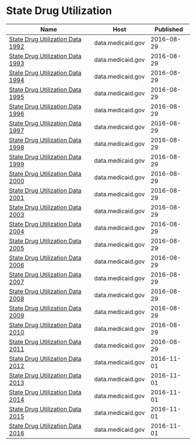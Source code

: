 # State Drug Utilization

Name | Host | Published
---- | ---- | ---------
[State Drug Utilization Data 1992](../datasets/agzs-hwsn.md) | data.medicaid.gov | 2016-08-29
[State Drug Utilization Data 1993](../datasets/iu8s-z84j.md) | data.medicaid.gov | 2016-08-29
[State Drug Utilization Data 1994](../datasets/8uti-96dw.md) | data.medicaid.gov | 2016-08-29
[State Drug Utilization Data 1995](../datasets/v83u-wwk3.md) | data.medicaid.gov | 2016-08-29
[State Drug Utilization Data 1996](../datasets/jqjw-uby8.md) | data.medicaid.gov | 2016-08-29
[State Drug Utilization Data 1997](../datasets/c7wf-ku3w.md) | data.medicaid.gov | 2016-08-29
[State Drug Utilization Data 1998](../datasets/ykva-ug36.md) | data.medicaid.gov | 2016-08-29
[State Drug Utilization Data 1999](../datasets/vhg8-v7wa.md) | data.medicaid.gov | 2016-08-29
[State Drug Utilization Data 2000](../datasets/78qv-c4cn.md) | data.medicaid.gov | 2016-08-29
[State Drug Utilization Data 2001](../datasets/t5ct-xf3k.md) | data.medicaid.gov | 2016-08-29
[State Drug Utilization Data 2003](../datasets/66gr-qxnr.md) | data.medicaid.gov | 2016-08-29
[State Drug Utilization Data 2004](../datasets/rn2y-fgjb.md) | data.medicaid.gov | 2016-08-29
[State Drug Utilization Data 2005](../datasets/ezjn-vqh8.md) | data.medicaid.gov | 2016-08-29
[State Drug Utilization Data 2006](../datasets/e7is-4a3j.md) | data.medicaid.gov | 2016-08-29
[State Drug Utilization Data 2007](../datasets/q947-frj2.md) | data.medicaid.gov | 2016-08-29
[State Drug Utilization Data 2008](../datasets/ny8j-2ymd.md) | data.medicaid.gov | 2016-08-29
[State Drug Utilization Data 2009](../datasets/fhmx-iqs3.md) | data.medicaid.gov | 2016-08-29
[State Drug Utilization Data 2010](../datasets/mmgn-kvy5.md) | data.medicaid.gov | 2016-08-29
[State Drug Utilization Data 2011](../datasets/ra84-ffhc.md) | data.medicaid.gov | 2016-08-29
[State Drug Utilization Data 2012](../datasets/yi2j-kk5z.md) | data.medicaid.gov | 2016-11-01
[State Drug Utilization Data 2013](../datasets/rkct-3tm8.md) | data.medicaid.gov | 2016-11-01
[State Drug Utilization Data 2014](../datasets/955u-9h9g.md) | data.medicaid.gov | 2016-11-01
[State Drug Utilization Data 2015](../datasets/ju2h-vcgs.md) | data.medicaid.gov | 2016-11-01
[State Drug Utilization Data 2016](../datasets/3v6v-qk5s.md) | data.medicaid.gov | 2016-11-01

